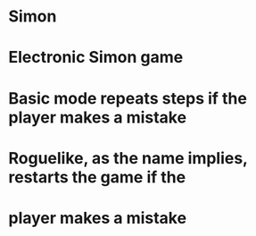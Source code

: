 # Simon
# Electronic Simon game

# Basic mode repeats steps if the player makes a mistake

# Roguelike, as the name implies, restarts the game if the
# player makes a mistake
